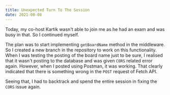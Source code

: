```yaml
---
title: Unexpected Turn To The Session
date: 2021-08-08
---
```


Today, my co-host Kartik wasn't able to join me as he had an exam and was busy in that. So I continued myself.

The plan was to start implementing `getBoardName` method in the middleware. So I created a new branch in the repository to work on this functionality. When I was testing the posting of the board name just to be sure, I realised that it wasn't posting to the database and was given `CORS` related error again. However, when I posted using Postman, it was working. That clearly indicated that there is something wrong in the `POST` request of Fetch API.

Seeing that, I had to backtrack and spend the entire session in fixing the `CORS` issue again.